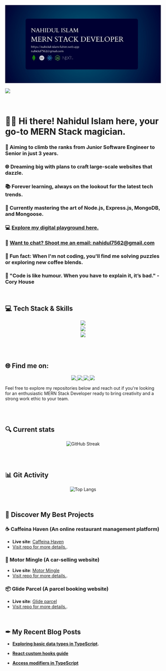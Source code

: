 <img src="./Images/Banner/githubBanner.jpg" />


<br>

![](https://komarev.com/ghpvc/?username=nahidul-fahim&color=2B1D1D&style=for-the-badge)

<br>

# 🙋‍♂️ Hi there! Nahidul Islam here, your go-to MERN Stack magician.

### 🚀 Aiming to climb the ranks from Junior Software Engineer to Senior in just 3 years.

### 🌐 Dreaming big with plans to craft large-scale websites that dazzle.

### 📚 Forever learning, always on the lookout for the latest tech trends.

### 🔧 Currently mastering the art of Node.js, Express.js, MongoDB, and Mongoose.

### 💻 [Explore my digital playground here.](https://nahidul-islam.vercel.app "Portfolio website")

### 📨 [Want to chat? Shoot me an email: nahidul7562@gmail.com](mailto:nahidul7562@gmail.com "Drop an email")

### 🧩 Fun fact: When I'm not coding, you'll find me solving puzzles or exploring new coffee blends.

### 💬 "Code is like humour. When you have to explain it, it’s bad." - Cory House

<br>


## 💻 Tech Stack & Skills 

<div align="center">
  
  <img src="https://skillicons.dev/icons?i=js,ts,react,nextjs,redux,tailwind,css,html" />
  <br>
  <img src="https://skillicons.dev/icons?i=nodejs,express,mongodb" />
  <br>
  <img src="https://skillicons.dev/icons?i=git,github,vscode,figma" />

</div>


<br><br>


## 🌐 Find me on:

<p align="center">

  <a href="https://www.linkedin.com/in/iamnahidul-islam/" target="_blank">
    <img src="https://skillicons.dev/icons?i=linkedin" />
  </a>

  <a href="https://twitter.com/nahidul_fahim_" target="_blank">
    <img src="https://skillicons.dev/icons?i=twitter" />
  </a>

  <a href="https://dev.to/nahidulislam" target="_blank">
    <img src="https://skillicons.dev/icons?i=devto" />
  </a>
  
  <a href="mailto:nahidul7562@gmail.com" target="_blank">
    <img src="https://skillicons.dev/icons?i=gmail" />
  </a>


</p>

Feel free to explore my repositories below and reach out if you're looking for an enthusiastic MERN Stack Developer ready to bring creativity and a strong work ethic to your team.


<br><br>


## 🔍 Current stats
<div align="center">

![GitHub Streak](https://github-readme-streak-stats.herokuapp.com?user=nahidul-fahim&theme=highcontrast&date_format=M%20j%5B%2C%20Y%5D&currStreakNum=ffffff&background=45%2C000133%2C009bc7&ring=ffffff&border=00013300&sideNums=28C0EB&fire=ffffff&currStreakLabel=ffffff&stroke=4E545C00&dates=E6F4F1&sideLabels=E6F4F1)

</div>


<br><br>


## 📊 Git Activity

<div align="center">


![Top Langs](https://github-readme-stats.vercel.app/api/top-langs/?username=nahidul-fahim&theme=transparent&langs_count=8)


</div>

<br>


## 🌈 Discover My Best Projects

### ☕ Caffeina Haven (An online restaurant management platform)

* **Live site**: [Caffeina Haven](https://caffeina-haven.web.app)
* [Visit repo for more details.](https://github.com/nahidul-fahim/caffeina-haven-client).



### 🚙 Motor Mingle (A car-selling website)

* **Live site**: [Motor Mingle](https://motor-mingle.web.app)
* [Visit repo for more details.](https://github.com/nahidul-fahim/motor-mingle-client).


### 📦 Glide Parcel (A parcel booking website)

* **Live site**: [Glide parcel](https://glide-parcel.web.app)
* [Visit repo for more details.](https://github.com/nahidul-fahim/glide-parcel-client).




<br>

## ✒ My Recent Blog Posts

* **[Exploring basic data types in TypeScript](https://dev.to/nahidulislam/exploring-basic-data-types-in-typescript-34fo).**
  
* **[React custom hooks guide](https://dev.to/nahidulislam/reusable-code-react-custom-hooks-guide-1k20)**
  
* **[Access modifiers in TypeScript](https://dev.to/nahidulislam/access-modifiers-in-typescript-the-gatekeepers-50i)**
